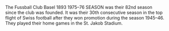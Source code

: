 The Fussball Club Basel 1893 1975–76 SEASON was their 82nd season since the club was founded. It was their 30th consecutive season in the top flight of Swiss football after they won promotion during the season 1945–46. They played their home games in the St. Jakob Stadium.
